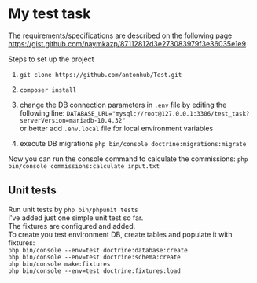 # My test task

The requirements/specifications are described on the following page https://gist.github.com/naymkazp/87112812d3e273083979f3e36035e1e9

Steps to set up the project

1. `git clone https://github.com/antonhub/Test.git`

2. `composer install`

3. change the DB connection parameters in `.env` file by editing the following line:
   `DATABASE_URL="mysql://root@127.0.0.1:3306/test_task?serverVersion=mariadb-10.4.32"`  
   or better add `.env.local` file for local environment variables

4. execute DB migrations `php bin/console doctrine:migrations:migrate`

Now you can run the console command to calculate the commissions:
`php bin/console commissions:calculate input.txt`

## Unit tests
Run unit tests by `php bin/phpunit tests`  
I've added just one simple unit test so far.  
The fixtures are configured and added.  
To create you test environment DB, create tables and populate it with fixtures:  
`php bin/console --env=test doctrine:database:create`  
`php bin/console --env=test doctrine:schema:create`  
`php bin/console make:fixtures`  
`php bin/console --env=test doctrine:fixtures:load`  
